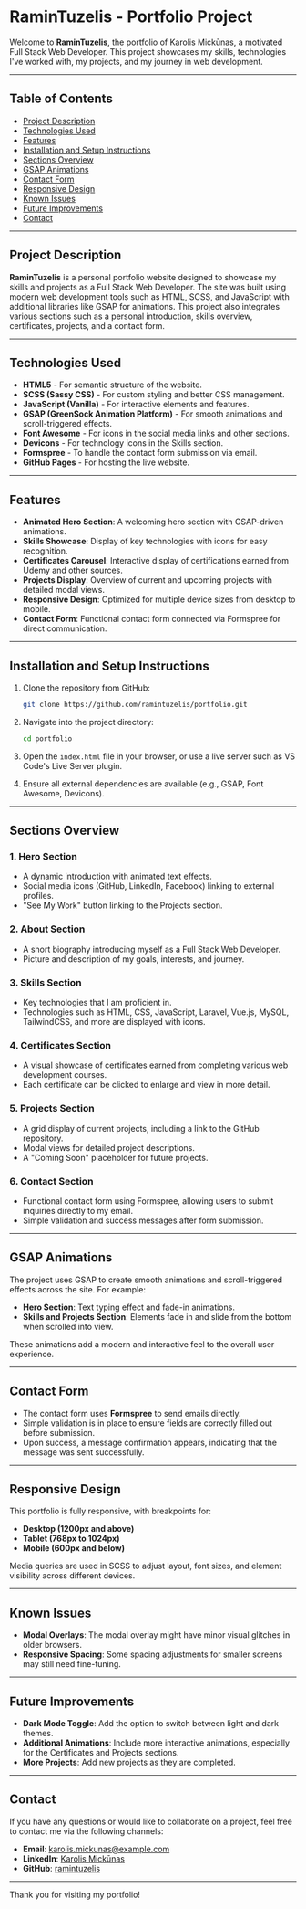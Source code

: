# RaminTuzelis - Portfolio Project

Welcome to **RaminTuzelis**, the portfolio of Karolis Mickūnas, a motivated Full Stack Web Developer. This project showcases my skills, technologies I've worked with, my projects, and my journey in web development.

---

## Table of Contents

- [Project Description](#project-description)
- [Technologies Used](#technologies-used)
- [Features](#features)
- [Installation and Setup Instructions](#installation-and-setup-instructions)
- [Sections Overview](#sections-overview)
- [GSAP Animations](#gsap-animations)
- [Contact Form](#contact-form)
- [Responsive Design](#responsive-design)
- [Known Issues](#known-issues)
- [Future Improvements](#future-improvements)
- [Contact](#contact)

---

## Project Description

**RaminTuzelis** is a personal portfolio website designed to showcase my skills and projects as a Full Stack Web Developer. The site was built using modern web development tools such as HTML, SCSS, and JavaScript with additional libraries like GSAP for animations. This project also integrates various sections such as a personal introduction, skills overview, certificates, projects, and a contact form.

---

## Technologies Used

- **HTML5** - For semantic structure of the website.
- **SCSS (Sassy CSS)** - For custom styling and better CSS management.
- **JavaScript (Vanilla)** - For interactive elements and features.
- **GSAP (GreenSock Animation Platform)** - For smooth animations and scroll-triggered effects.
- **Font Awesome** - For icons in the social media links and other sections.
- **Devicons** - For technology icons in the Skills section.
- **Formspree** - To handle the contact form submission via email.
- **GitHub Pages** - For hosting the live website.

---

## Features

- **Animated Hero Section**: A welcoming hero section with GSAP-driven animations.
- **Skills Showcase**: Display of key technologies with icons for easy recognition.
- **Certificates Carousel**: Interactive display of certifications earned from Udemy and other sources.
- **Projects Display**: Overview of current and upcoming projects with detailed modal views.
- **Responsive Design**: Optimized for multiple device sizes from desktop to mobile.
- **Contact Form**: Functional contact form connected via Formspree for direct communication.

---

## Installation and Setup Instructions

1. Clone the repository from GitHub:

    ```bash
    git clone https://github.com/ramintuzelis/portfolio.git
    ```

2. Navigate into the project directory:

    ```bash
    cd portfolio
    ```

3. Open the `index.html` file in your browser, or use a live server such as VS Code's Live Server plugin.

4. Ensure all external dependencies are available (e.g., GSAP, Font Awesome, Devicons).

---

## Sections Overview

### 1. Hero Section

- A dynamic introduction with animated text effects.
- Social media icons (GitHub, LinkedIn, Facebook) linking to external profiles.
- "See My Work" button linking to the Projects section.

### 2. About Section

- A short biography introducing myself as a Full Stack Web Developer.
- Picture and description of my goals, interests, and journey.

### 3. Skills Section

- Key technologies that I am proficient in.
- Technologies such as HTML, CSS, JavaScript, Laravel, Vue.js, MySQL, TailwindCSS, and more are displayed with icons.

### 4. Certificates Section

- A visual showcase of certificates earned from completing various web development courses.
- Each certificate can be clicked to enlarge and view in more detail.

### 5. Projects Section

- A grid display of current projects, including a link to the GitHub repository.
- Modal views for detailed project descriptions.
- A "Coming Soon" placeholder for future projects.

### 6. Contact Section

- Functional contact form using Formspree, allowing users to submit inquiries directly to my email.
- Simple validation and success messages after form submission.

---

## GSAP Animations

The project uses GSAP to create smooth animations and scroll-triggered effects across the site. For example:

- **Hero Section**: Text typing effect and fade-in animations.
- **Skills and Projects Section**: Elements fade in and slide from the bottom when scrolled into view.

These animations add a modern and interactive feel to the overall user experience.

---

## Contact Form

- The contact form uses **Formspree** to send emails directly.
- Simple validation is in place to ensure fields are correctly filled out before submission.
- Upon success, a message confirmation appears, indicating that the message was sent successfully.

---

## Responsive Design

This portfolio is fully responsive, with breakpoints for:

- **Desktop (1200px and above)**
- **Tablet (768px to 1024px)**
- **Mobile (600px and below)**

Media queries are used in SCSS to adjust layout, font sizes, and element visibility across different devices.

---

## Known Issues

- **Modal Overlays**: The modal overlay might have minor visual glitches in older browsers.
- **Responsive Spacing**: Some spacing adjustments for smaller screens may still need fine-tuning.

---

## Future Improvements

- **Dark Mode Toggle**: Add the option to switch between light and dark themes.
- **Additional Animations**: Include more interactive animations, especially for the Certificates and Projects sections.
- **More Projects**: Add new projects as they are completed.

---

## Contact

If you have any questions or would like to collaborate on a project, feel free to contact me via the following channels:

- **Email**: karolis.mickunas@example.com
- **LinkedIn**: [Karolis Mickūnas](https://www.linkedin.com/in/karolis-mickunas/)
- **GitHub**: [ramintuzelis](https://github.com/ramintuzelis)

---

Thank you for visiting my portfolio!
